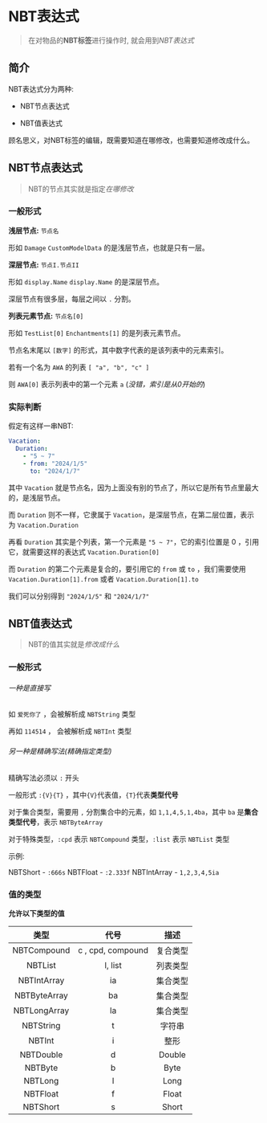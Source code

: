 # NBT表达式

> 在对物品的**NBT标签**进行操作时, 就会用到*NBT表达式*

## 简介

NBT表达式分为两种:

+ NBT节点表达式

+ NBT值表达式

顾名思义，对NBT标签的编辑，既需要知道在哪修改，也需要知道修改成什么。

## NBT节点表达式

> NBT的节点其实就是指定*在哪修改*

### 一般形式

**浅层节点:** `节点名`

形如 `Damage` `CustomModelData` 的是浅层节点，也就是只有一层。

**深层节点:** `节点I.节点II`

形如 `display.Name` `display.Name` 的是深层节点。

深层节点有很多层，每层之间以 `.` 分割。

**列表元素节点:** `节点名[0]`

形如 `TestList[0]` `Enchantments[1]` 的是列表元素节点。

节点名末尾以 `[数字]` 的形式，其中数字代表的是该列表中的元素索引。

若有一个名为 `AWA` 的列表 `[ "a", "b", "c" ]` 

则 `AWA[0]` 表示列表中的第一个元素 `a` (*没错，索引是从0开始的*)

### 实际判断

假定有这样一串NBT:

```YAML
Vacation:
  Duration:
    - "5 ~ 7"
    - from: "2024/1/5"
	  to: "2024/1/7"
```

其中 `Vacation` 就是节点名，因为上面没有别的节点了，所以它是所有节点里最大的，是浅层节点。

而 `Duration` 则不一样，它隶属于 `Vacation`，是深层节点，在第二层位置，表示为 `Vacation.Duration`

再看 `Duration` 其实是个列表，第一个元素是 `"5 ~ 7"`，它的索引位置是 0 ，引用它，就需要这样的表达式 `Vacation.Duration[0]`

而 `Duration` 的第二个元素是复合的，要引用它的 `from` 或 `to` ，我们需要使用 `Vacation.Duration[1].from` 或者 `Vacation.Duration[1].to`

我们可以分别得到 `"2024/1/5"` 和 `"2024/1/7"`

## NBT值表达式

> NBT的值其实就是*修改成什么*

### 一般形式

<h6>一种是直接写</h6>

如 `爱死你了` ，会被解析成 `NBTString` 类型

再如 `114514` ， 会被解析成 `NBTInt` 类型

<h6>另一种是精确写法(精确指定类型)</h6>

精确写法必须以 `:` 开头

一般形式 `:{V}{T}` ，其中`{V}`代表值，`{T}`代表**类型代号**

对于集合类型，需要用 `,` 分割集合中的元素，如 `1,1,4,5,1,4ba`，其中 `ba` 是**集合类型代号**，表示 `NBTByteArray`

对于特殊类型，`:cpd` 表示 `NBTCompound` 类型，`:list` 表示 `NBTList` 类型

示例:

NBTShort - `:666s`
NBTFloat - `:2.333f`
NBTIntArray - `1,2,3,4,5ia`

### 值的类型

**允许以下类型的值**

| 类型 | 代号 | 描述 |
| :----: | :----: | :----: |
| NBTCompound | c , cpd, compound | 复合类型 |
| NBTList | l, list | 列表类型 |
| NBTIntArray | ia | 集合类型 |
| NBTByteArray | ba | 集合类型 |
| NBTLongArray | la | 集合类型 |
| NBTString | t | 字符串 |
| NBTInt | i | 整形 |
| NBTDouble | d | Double |
| NBTByte | b | Byte |
| NBTLong | l | Long |
| NBTFloat | f | Float |
| NBTShort | s | Short |